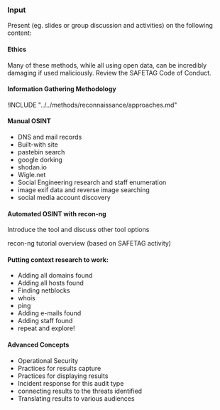 ### Input

Present (eg. slides or group discussion and activities) on the following content:

#### Ethics

Many of these methods, while all using open data, can be incredibly damaging if used maliciously. Review the SAFETAG Code of Conduct.

#### Information Gathering Methodology

<?step-by-step explanation that is tool agnostic of the audit / approach?>

!INCLUDE "../../methods/reconnaissance/approaches.md"

#### Manual OSINT

* DNS and mail records
* Built-with site
* pastebin search
* google dorking
* shodan.io
* Wigle.net
* Social Engineering research and staff enumeration
* image exif data and reverse image searching
* social media account discovery

#### Automated OSINT with  recon-ng

Introduce the tool and discuss other tool options

recon-ng tutorial overview (based on SAFETAG activity)

#### Putting context research to work:

* Adding all domains found
* Adding all hosts found
* Finding netblocks
* whois
* ping
* Adding e-mails found
* Adding staff found
* repeat and explore!


#### Advanced Concepts

- Operational Security
- Practices for results capture
- Practices for displaying results
- Incident response for this audit type
- connecting results to the threats identified
- Translating results to various audiences
